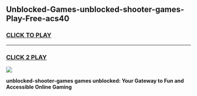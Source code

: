 
## Unblocked-Games-unblocked-shooter-games-Play-Free-acs40
<h3>
<a href="https://premium76.site?title=unblocked-shooter-games&ref=18A">CLICK TO PLAY</a></h3>
<hr>

<h3>
<a href="https://premium76.site?title=unblocked-shooter-games&ref=18A">CLICK 2 PLAY</a>
  
</h3>

<a href="https://premium76.site?title=unblocked-shooter-games&ref=18A"><img src="https://clearcache.store/games.png"></a>


**unblocked-shooter-games games unblocked: Your Gateway to Fun and Accessible Online Gaming**
